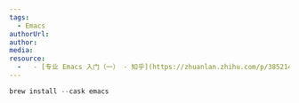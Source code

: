 ```yaml
---
tags:
  - Emacs
authorUrl: 
author: 
media: 
resource:
  -   - [专业 Emacs 入门（一） - 知乎](https://zhuanlan.zhihu.com/p/385214753)
---
```

```java
brew install --cask emacs
```
